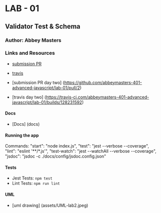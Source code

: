 # LAB - 01

## Validator Test & Schema
### Author: Abbey Masters

### Links and Resources
* [submission PR](https://github.com/abbeymasters-401-advanced-javascript/lab-01/pull/1)
* [travis](https://travis-ci.com/abbeymasters-401-advanced-javascript/lab-01)

* [submission PR day two] (https://github.com/abbeymasters-401-advanced-javascript/lab-01/pull/2)
* [travis day two] (https://travis-ci.com/abbeymasters-401-advanced-javascript/lab-01/builds/128231592)

#### Docs
* [Docs] (docs)

#### Running the app
Commands:
    "start": "node index.js",
    "test": "jest --verbose --coverage",
    "lint": "eslint '**/*.js'",
    "test-watch": "jest --watchAll --verbose --coverage",
    "jsdoc": "jsdoc -c ./docs/config/jsdoc.config.json"
  
#### Tests
* Jest Tests: `npm test`
* Lint Tests: `npm run lint`

#### UML
* [uml drawing] (assets/UML-lab2.jpeg)


